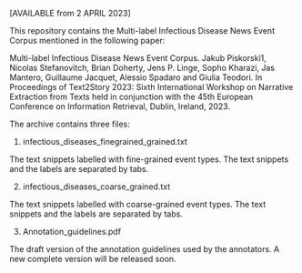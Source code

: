 [AVAILABLE from 2 APRIL 2023]

This repository contains the Multi-label Infectious Disease News Event Corpus
mentioned in the following paper:


Multi-label Infectious Disease News Event Corpus.
Jakub Piskorski1, Nicolas Stefanovitch, Brian Doherty, Jens P. Linge,
Sopho Kharazi, Jas Mantero, Guillaume Jacquet, Alessio Spadaro and Giulia Teodori.
In Proceedings of Text2Story 2023: Sixth International Workshop on Narrative Extraction 
from Texts held in conjunction with the 45th European Conference on Information Retrieval, 
Dublin, Ireland, 2023.

The archive contains three files:

1. infectious_diseases_finegrained_grained.txt

The text snippets labelled with fine-grained event types.
The text snippets and the labels are separated by tabs.

2. infectious_diseases_coarse_grained.txt

The text snippets labelled with coarse-grained event types.
The text snippets and the labels are separated by tabs.

3. Annotation_guidelines.pdf

The draft version of the annotation guidelines used by the annotators. A new complete version will be released soon. 
